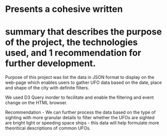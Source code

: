 # Presents a cohesive written 
# summary that describes the purpose of the project, the technologies used, and 1 recommendation for further development.

Purpose of this project was list the data in JSON format to display on the web-page which enables users to gather UFO data based on the 
date, place and shape of the city with definite filters. 

We used D3 Query inorder to fecilitate and enable the filtering and event change on the HTML browser.

Recommendation - We can further process the data based on the type of sighting with more granular details to filter whether the UFOs are 
sighted are bright light or speeding space ships - this data will help formulate more theoritical descriptions of common UFOs.
